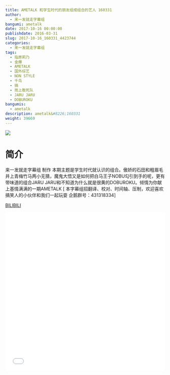 ```yaml
---
title: AMETALK 和学生时代的朋友组成组合的艺人 160331
author: 
  - 来一发就走字幕组
bangumi: ametalk
date: 2017-10-16 00:00:00
publishdate: 2016-03-31
slug: 2017-10-16_160331_4423744
categories: 
  - 来一发就走字幕组
tags: 
  - 指原莉乃
  - 金爆
  - AMETALK
  - 国外综艺
  - NON STYLE
  - 千鸟
  - 搞
  - 雨上敢死队
  - JARU JARU
  - DOBUROKU
bangumis: 
  - ametalk
description: ametalk&#8226;160331
weight: 39669
---
```


![](https://i.imgur.com/hpsqApe.jpg)

# 简介  
来一发就走字幕组 制作 本期主题是学生时代就认识的组合。傲娇的石田和粗眉毛井上青梅竹马两小无猜，魔鬼大悟又是如何把白马王子NOBU勾引到手的呢，更有带味道的组合JARU JARU和不知道为什么就是很黄的DOBUROKU。倾情为你献上基情满满的一期AMETALK  [ 本字幕组招翻译、校对、时间轴、压制，欢迎喜欢搞笑人的小伙伴和我们一起玩耍 企鹅群号：431318334]

  [BILIBILI](https://www.bilibili.com/video/av4423744/)


  <iframe src="//www.bilibili.com/html/html5player.html?cid=7166470&aid=4423744" width="100%" height="500" frameborder="0" allowfullscreen="allowfullscreen"></iframe>
